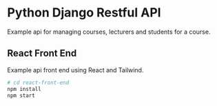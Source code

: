 # Python Django Restful API

Example api for managing courses, lecturers and students for a course.

## React Front End

Example api front end using React and Tailwind.

```bash
# cd react-front-end
npm install
npm start
```
